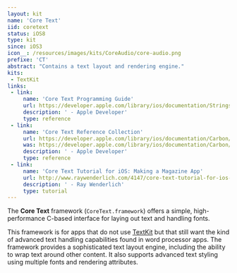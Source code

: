 ```yaml
---
layout: kit
name: 'Core Text'
iid: coretext
status: iOS8
type: kit
since: iOS3
icon__: /resources/images/kits/CoreAudio/core-audio.png
prefixe: 'CT'
abstract: "Contains a text layout and rendering engine."
kits:
 - TextKit
links:
 - link:
     name: 'Core Text Programming Guide'
     url: https://developer.apple.com/library/ios/documentation/StringsTextFonts/Conceptual/CoreText_Programming/Introduction/Introduction.html
     description: ' - Apple Developer'
     type: reference
 - link:
     name: 'Core Text Reference Collection'
     url: https://developer.apple.com/library/ios/documentation/Carbon/Reference/CoreText_Framework_Ref/index.html
     was: https://developer.apple.com/library/ios/documentation/Carbon/Reference/CoreText_Framework_Ref/_index.html
     description: ' - Apple Developer'
     type: reference
 - link:
     name: 'Core Text Tutorial for iOS: Making a Magazine App'
     url: http://www.raywenderlich.com/4147/core-text-tutorial-for-ios-making-a-magazine-app
     description: ' - Ray Wenderlich'
     type: tutorial
---
```


The **Core Text** framework (`CoreText.framework`) offers a simple, high-performance C-based interface for laying out text and handling fonts. 

This framework is for apps that do not use [TextKit](/TextKit) but that still want the kind of advanced text handling capabilities found in word processor apps. The framework provides a sophisticated text layout engine, including the ability to wrap text around other content. It also supports advanced text styling using multiple fonts and rendering attributes.
